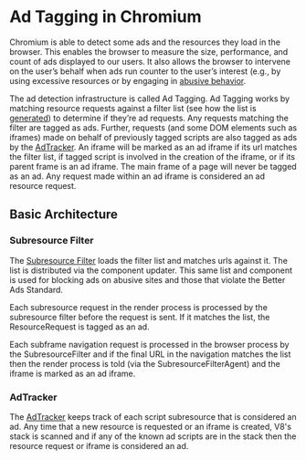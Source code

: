 # Ad Tagging in Chromium

Chromium is able to detect some ads and the resources they load in the
browser. This enables the browser to measure the size, performance, and count of
ads displayed to our users. It also allows the browser to intervene on the
user’s behalf when ads run counter to the user’s interest (e.g., by using
excessive resources or by engaging in [abusive
behavior](https://support.google.com/webtools/answer/7347327).

The ad detection infrastructure is called Ad Tagging. Ad Tagging works by
matching resource requests against a filter list (see how the list is
[generated](https://chromium.googlesource.com/chromium/src.git/+/main/components/subresource_filter/FILTER_LIST_GENERATION.md))
to determine if they’re ad requests. Any requests matching the filter are tagged
as ads. Further, requests (and some DOM elements such as iframes) made on behalf
of previously tagged scripts are also tagged as ads by the
[AdTracker](https://cs.chromium.org/chromium/src/third_party/blink/renderer/core/frame/ad_tracker.h). An
iframe will be marked as an ad iframe if its url matches the filter list, if
tagged script is involved in the creation of the iframe, or if its parent frame
is an ad iframe. The main frame of a page will never be tagged as an ad. Any
request made within an ad iframe is considered an ad resource request.

## Basic Architecture

### Subresource Filter
The [Subresource
Filter](https://chromium.googlesource.com/chromium/src.git/+/main/components/subresource_filter/README.md)
loads the filter list and matches urls against it. The list is distributed via
the component updater. This same list and component is used for blocking ads on
abusive sites and those that violate the Better Ads Standard.

Each subresource request in the render process is processed by the subresource
filter before the request is sent. If it matches the list, the ResourceRequest
is tagged as an ad.

Each subframe navigation request is processed in the browser process by the
SubresourceFilter and if the final URL in the navigation matches the list then
the render process is told (via the SubresourceFilterAgent) and the iframe is
marked as an ad iframe.

### AdTracker
The
[AdTracker](https://cs.chromium.org/chromium/src/third_party/blink/renderer/core/frame/ad_tracker.h)
keeps track of each script subresource that is considered an ad. Any time that a
new resource is requested or an iframe is created, V8's stack is scanned and if
any of the known ad scripts are in the stack then the resource request or iframe
is considered an ad.

